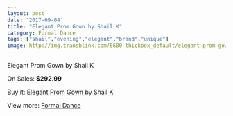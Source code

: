 ```yaml
---
layout: post
date: '2017-09-04'
title: "Elegant Prom Gown by Shail K"
category: Formal Dance
tags: ["shail","evening","elegant","brand","unique"]
image: http://img.transblink.com/6600-thickbox_default/elegant-prom-gown-by-shail-k.jpg
---
```

Elegant Prom Gown by Shail K

On Sales: **$292.99**
<a href="https://www.transblink.com/en/formal-dance/2133-elegant-prom-gown-by-shail-k.html"><amp-img layout="responsive" width="600" height="600" src="//img.transblink.com/6600-thickbox_default/elegant-prom-gown-by-shail-k.jpg" alt="Elegant Prom Gown by Shail K 0" /></a>
<a href="https://www.transblink.com/en/formal-dance/2133-elegant-prom-gown-by-shail-k.html"><amp-img layout="responsive" width="600" height="600" src="//img.transblink.com/6603-thickbox_default/elegant-prom-gown-by-shail-k.jpg" alt="Elegant Prom Gown by Shail K 1" /></a>
<a href="https://www.transblink.com/en/formal-dance/2133-elegant-prom-gown-by-shail-k.html"><amp-img layout="responsive" width="600" height="600" src="//img.transblink.com/6602-thickbox_default/elegant-prom-gown-by-shail-k.jpg" alt="Elegant Prom Gown by Shail K 2" /></a>
<a href="https://www.transblink.com/en/formal-dance/2133-elegant-prom-gown-by-shail-k.html"><amp-img layout="responsive" width="600" height="600" src="//img.transblink.com/6601-thickbox_default/elegant-prom-gown-by-shail-k.jpg" alt="Elegant Prom Gown by Shail K 3" /></a>

Buy it: [Elegant Prom Gown by Shail K](https://www.transblink.com/en/formal-dance/2133-elegant-prom-gown-by-shail-k.html "Elegant Prom Gown by Shail K")

View more: [Formal Dance](https://www.transblink.com/en/6-formal-dance "Formal Dance")